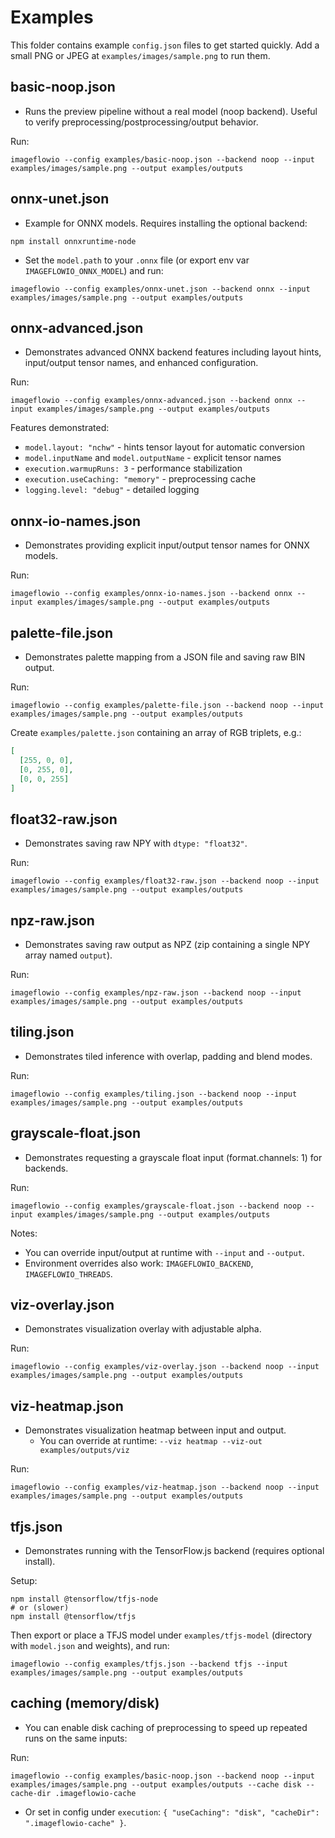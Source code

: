 # Examples

This folder contains example `config.json` files to get started quickly. Add a small PNG or JPEG at `examples/images/sample.png` to run them.

## basic-noop.json

- Runs the preview pipeline without a real model (noop backend). Useful to verify preprocessing/postprocessing/output behavior.

Run:

```
imageflowio --config examples/basic-noop.json --backend noop --input examples/images/sample.png --output examples/outputs
```

## onnx-unet.json

- Example for ONNX models. Requires installing the optional backend:

```
npm install onnxruntime-node
```

- Set the `model.path` to your `.onnx` file (or export env var `IMAGEFLOWIO_ONNX_MODEL`) and run:

```
imageflowio --config examples/onnx-unet.json --backend onnx --input examples/images/sample.png --output examples/outputs
```

## onnx-advanced.json

- Demonstrates advanced ONNX backend features including layout hints, input/output tensor names, and enhanced configuration.

Run:

```
imageflowio --config examples/onnx-advanced.json --backend onnx --input examples/images/sample.png --output examples/outputs
```

Features demonstrated:

- `model.layout: "nchw"` - hints tensor layout for automatic conversion
- `model.inputName` and `model.outputName` - explicit tensor names
- `execution.warmupRuns: 3` - performance stabilization
- `execution.useCaching: "memory"` - preprocessing cache
- `logging.level: "debug"` - detailed logging

## onnx-io-names.json

- Demonstrates providing explicit input/output tensor names for ONNX models.

Run:

```
imageflowio --config examples/onnx-io-names.json --backend onnx --input examples/images/sample.png --output examples/outputs
```

## palette-file.json

- Demonstrates palette mapping from a JSON file and saving raw BIN output.

Run:

```
imageflowio --config examples/palette-file.json --backend noop --input examples/images/sample.png --output examples/outputs
```

Create `examples/palette.json` containing an array of RGB triplets, e.g.:

```json
[
  [255, 0, 0],
  [0, 255, 0],
  [0, 0, 255]
]
```

## float32-raw.json

- Demonstrates saving raw NPY with `dtype: "float32"`.

Run:

```
imageflowio --config examples/float32-raw.json --backend noop --input examples/images/sample.png --output examples/outputs
```

## npz-raw.json

- Demonstrates saving raw output as NPZ (zip containing a single NPY array named `output`).

Run:

```
imageflowio --config examples/npz-raw.json --backend noop --input examples/images/sample.png --output examples/outputs
```

## tiling.json

- Demonstrates tiled inference with overlap, padding and blend modes.

Run:

```
imageflowio --config examples/tiling.json --backend noop --input examples/images/sample.png --output examples/outputs
```

## grayscale-float.json

- Demonstrates requesting a grayscale float input (format.channels: 1) for backends.

Run:

```
imageflowio --config examples/grayscale-float.json --backend noop --input examples/images/sample.png --output examples/outputs
```

Notes:

- You can override input/output at runtime with `--input` and `--output`.
- Environment overrides also work: `IMAGEFLOWIO_BACKEND`, `IMAGEFLOWIO_THREADS`.

## viz-overlay.json

- Demonstrates visualization overlay with adjustable alpha.

Run:

```
imageflowio --config examples/viz-overlay.json --backend noop --input examples/images/sample.png --output examples/outputs
```

## viz-heatmap.json

- Demonstrates visualization heatmap between input and output.
  - You can override at runtime: `--viz heatmap --viz-out examples/outputs/viz`

Run:

```
imageflowio --config examples/viz-heatmap.json --backend noop --input examples/images/sample.png --output examples/outputs
```

## tfjs.json

- Demonstrates running with the TensorFlow.js backend (requires optional install).

Setup:

```
npm install @tensorflow/tfjs-node
# or (slower)
npm install @tensorflow/tfjs
```

Then export or place a TFJS model under `examples/tfjs-model` (directory with `model.json` and weights), and run:

```
imageflowio --config examples/tfjs.json --backend tfjs --input examples/images/sample.png --output examples/outputs
```

## caching (memory/disk)

- You can enable disk caching of preprocessing to speed up repeated runs on the same inputs:

Run:

```
imageflowio --config examples/basic-noop.json --backend noop --input examples/images/sample.png --output examples/outputs --cache disk --cache-dir .imageflowio-cache
```

- Or set in config under `execution`: `{ "useCaching": "disk", "cacheDir": ".imageflowio-cache" }`.

